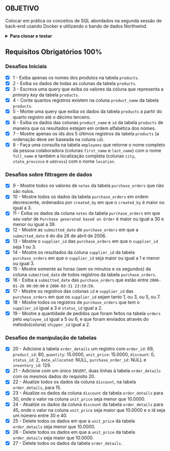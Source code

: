 ## OBJETIVO
Colocar em prática os  conceitos de SQL abordados na segunda sessão de back-end usando Docker e utilizando o bando de dados Northwind.

<details>
<summary><strong>Para clonar e testar</strong></summary><br />

1. Clone o repositório
  ```
git clone git@github.com:georgia-rocha/mysql-all-for-one.git
```

2. Entre na pasta do repositório que você acabou de clonar:
 
```
  cd mysql-all-for-one
```

<details>
<summary>2. Escolha se vai rodar o projeto localmente ou pelo Docker e faça o npm install:</summary>
 
 <details>
  <summary><strong>🐋 Rodando no Docker vs Localmente</strong></summary><br />

  ## Com Docker

  **:warning: Antes de começar, seu docker-compose precisa estar na versão 1.29 ou superior. [Veja aqui](https://www.digitalocean.com/community/tutorials/how-to-install-and-use-docker-compose-on-ubuntu-20-04-pt) ou [na documentação](https://docs.docker.com/compose/install/) como instalá-lo. No primeiro artigo, você pode substituir onde está com `1.26.0` por `1.29.2`.**

  > :information_source: Rode os serviços `node` e `db` com o comando `docker-compose up -d`.
  - Lembre-se de parar o `mysql` se estiver usando localmente na porta padrão (`3306`), ou adapte, caso queria fazer uso da aplicação em containers
  - Esses serviços irão inicializar um container chamado `all_for_one` e outro chamado `all_for_one_db`.
  - A partir daqui você pode rodar o container `all_for_one` via CLI ou abri-lo no VS Code.

  > :information_source: Use o comando `docker exec -it all_for_one bash`.
  - Ele te dará acesso ao terminal interativo do container criado pelo compose, que está rodando em segundo plano.
  - As credencias de acesso ao banco de dados estão definidas no arquivo `docker-compose.yml`, e são acessíveis no container através das variáveis de ambiente `MYSQL_USER` e `MYSQL_PASSWORD`. 💡

  > :information_source: Instale as dependências [**Caso existam**] com `npm install`. (Instale dentro do container)

  - **:warning: Atenção:** Caso opte por utilizar o Docker, **TODOS** os comandos disponíveis no `package.json` (npm start, npm test, npm run dev, ...) devem ser executados **DENTRO** do container, ou seja, no terminal que aparece após a execução do comando `docker exec` citado acima.

  - **:warning: Atenção:** O **git** dentro do container não vem configurado com suas credenciais. Ou faça os commits fora do container, ou configure as suas credenciais do git dentro do container.

  - **:warning: Atenção:** Não rode o comando npm audit fix! Ele atualiza várias dependências do projeto, e essa atualização gera conflitos com o avaliador.

  - ✨ **Dica:** A extensão `Remote - Containers` (que estará na seção de extensões recomendadas do VS Code) é indicada para que você possa desenvolver sua aplicação no container Docker direto no VS Code, como você faz com seus arquivos locais.

   <br />

  ## Sem Docker

  > :information_source: Instale as dependências [**Caso existam**] com `npm install`

  - **:warning: Atenção:** Não rode o comando npm audit fix! Ele atualiza várias dependências do projeto, e essa atualização gera conflitos com o avaliador.

  - **✨ Dica:** Para rodar o projeto desta forma, obrigatoriamente você deve ter o `node` instalado em seu computador.
  - **✨ Dica:** O avaliador espera que a versão do `node` utilizada seja a 16.

  <br/>
</details>

<details>
  <summary><strong>📑 Instruções para testar as queries</strong></summary><br />

  #### Para executar os testes locais com Docker 🐋

  - Após ter seguido os passos anteriores do `docker-compose up -d` e `docker exec -it all_for_one bash`, dentro do terminal interativo do container, rode:
  ```sh
  npm test
  ```

  #### Para executar os testes locais usando a instalação do MySQL feita na sua máquina 💻

  - Para executar localmente os testes é preciso escrever o seguinte no seu terminal:
  ```sh
  MYSQL_USER=<SEU_NOME_DE_PESSOA_USUARIA> MYSQL_PASSWORD=<SUA SENHA> HOSTNAME=<NOME_DO_HOST> PORT=<PORTA> npm test
  ```

  - Não esqueça de substituir os locais indicados com `< >` por suas credenciais:
  ```sh
  MYSQL_USER=root MYSQL_PASSWORD=password HOSTNAME=localhost PORT=3306 npm test
  ```

  #### Dicas e pontos de atenção

  - ✨ **Dica:** variáveis de ambiente definidas na mesma linha do comando valem apenas para aquele comando. Se preferir, você pode exportar as variáveis de ambiente para toda a _sessão_ (todos os comandos até você fechar aquele terminal). Por exemplo:
  ```sh
  export MYSQL_USER=root MYSQL_PASSWORD=password HOSTNAME=localhost PORT=3306
  ```
  > E depois disso você só precisa rodar `npm test` quando for testar os projetos.

  - ✨ **Dica:** Caso queira utilizar _Docker_ para rodar os testes localmente, basta executar o comando:
  ```sh
  docker run -p 3306:3306 --name mysql_57 -e MYSQL_ROOT_PASSWORD=1234 -d mysql:5.7 mysqld --default-authentication-plugin=mysql_native_password
  ```
  - Depois de usar o comando acima, agora basta executar os testes digitando no terminal:
  ```sh
  MYSQL_USER=root MYSQL_PASSWORD=1234 HOSTNAME=localhost npm test
  ```

  <details close>
    <summary>O que está sendo feito na dica acima</summary>
    <br>

    - :point_right: flag --name:
    > Define um nome para o nosso _container_: "meu-mysql-5_7".

    - :point_right: flag -e:
    > Define a variável de ambiente "MYSQL_ROOT_PASSWORD" com o valor "1234".

    - :point_right: flag -d:
    > Define que o container rode em segundo plano.

    - :point_right: flag -p:
    > Mapeia uma porta local a uma porta do _container_.

    - :point_right: mysql:5.7:
    > Define qual versão da imagem  mySQL queremos, no caso, a 5.7, que é a esperada pelo avaliador.
  </details>

  - **:warning: Atenção:** O avaliador espera que a versão do  MySQL seja a 5.7. Em caso de erro nos testes, verifique se essa é a versão que está sendo usada por você.

  - **:warning: Atenção:** Não é necessário colocar `USE northwind` ou `SET SQL_SAFE_UPDATES = 0;` no início dos seus arquivos

  - **:warning: Atenção:** Após a execução dos teste locais, o banco de dados `northwind` é recriado :warning:
</details>
</details>


3. Verifique se os testes estão executando:
  ```
  npm test
  ```
  
 ** O docker-compose precisou estar na versão 1.29 ou superior.**
</details>

## Requisitos Obrigatórios 100%

### Desafios Iniciais

- [x] 1 - Exiba apenas os nomes dos produtos na tabela `products`.
- [x] 2 - Exiba os dados de todas as colunas da tabela `products`.
- [x] 3 - Escreva uma query que exiba os valores da coluna que representa a _primary key_ da tabela `products`.
- [x] 4 - Conte quantos registros existem na coluna `product_name` da tabela `products`.
- [x] 5 - Monte uma query que exiba os dados da tabela `products` a partir do quarto registro até o décimo terceiro.
- [x] 6 - Exiba os dados das colunas `product_name` e `id` da tabela `products` de maneira que os resultados estejam em ordem alfabética dos nomes.
- [x] 7 - Mostre apenas os ids dos 5 últimos registros da tabela `products` (a ordenação deve ser baseada na coluna `id`).
- [x] 8 - Faça uma consulta na tabela `employees` que retorne o nome completo da pessoa colaboradora (colunas `first_name` e `last_name`) com o nome `full_name` e também a localização completa (colunas `city`, `state_province` e `address`) com o nome `location`.

### Desafios sobre filtragem de dados

- [x] 9 - Mostre todos os valores de `notes` da tabela `purchase_orders` que não são nulos.
- [x] 10 - Mostre todos os dados da tabela `purchase_orders` em ordem decrescente, ordenados por `created_by` em que o `created_by` é maior ou igual a 3.
- [x] 11 - Exiba os dados da coluna `notes` da tabela `purchase_orders` em que seu valor de `Purchase generated based on Order` é maior ou igual a 30 e menor ou igual a 39.
- [x] 12 - Mostre as `submitted_date` de `purchase_orders` em que a `submitted_date` é do dia 26 de abril de 2006.
- [x] 13 - Mostre o `supplier_id` das `purchase_orders` em que o `supplier_id` seja 1 ou 3.
- [x] 14 - Mostre os resultados da coluna `supplier_id` da tabela `purchase_orders` em que o `supplier_id` seja maior ou igual a 1 e menor ou igual 3.
- [x] 15 - Mostre somente as horas (sem os minutos e os segundos) da coluna `submitted_date` de todos registros da tabela `purchase_orders`.
- [x] 16 - Exiba a `submitted_date` das `purchase_orders` que estão entre `2006-01-26 00:00:00` e `2006-03-31 23:59:59`.
- [x] 17 - Mostre os registros das colunas `id` e `supplier_id` das `purchase_orders` em que os `supplier_id` sejam tanto 1, ou 3, ou 5, ou 7.
- [x] 18 - Mostre todos os registros de `purchase_orders` que tem o `supplier_id` igual a 3 e `status_id` igual a 2.
- [x] 19 - Mostre a quantidade de pedidos que foram feitos na tabela `orders` pelo `employee_id` igual a 5 ou 6, e que foram enviados através do método(coluna) `shipper_id` igual a 2.

### Desafios de manipulação de tabelas

- [x] 20 - Adicione à tabela `order_details` um registro com `order_id`: 69, `product_id`: 80, `quantity`: 15.0000, `unit_price`: 15.0000, `discount`: 0, `status_id`: 2, `date_allocated`: NULL, `purchase_order_id`: NULL e `inventory_id`: 129.
- [x] 21 - Adicione com um único `INSERT`, duas linhas à tabela `order_details` com os mesmos dados do requisito 20.
- [x] 22 - Atualize todos os dados da coluna `discount`, na tabela `order_details`, para 15.
- [x] 23 - Atualize os dados da coluna `discount` da tabela `order_details` para 30, onde o valor na coluna `unit_price` seja menor que 10.0000.
- [x] 24 - Atualize os dados da coluna `discount` da tabela `order_details` para 45, onde o valor na coluna `unit_price` seja maior que 10.0000 e o id seja um número entre 30 e 40.
- [x] 25 - Delete todos os dados em que a `unit_price` da tabela `order_details` seja menor que 10.0000.
- [x] 26 - Delete todos os dados em que a `unit_price` da tabela `order_details` seja maior que 10.0000.
- [x] 27 - Delete todos os dados da tabela `order_details`.
